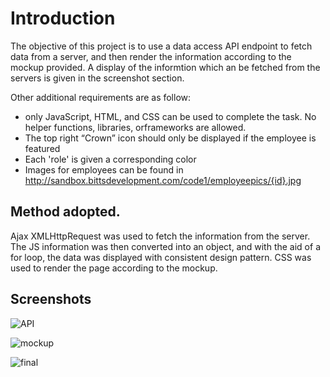 # Introduction

The objective of this project is to use a data access API endpoint to fetch data from a server, and then render the information according to the mockup provided. A display of the informtion which an be fetched from the servers is given in the screenshot section.

Other additional requirements are as follow:
- only JavaScript, HTML, and CSS can be used to complete the task. No helper functions, libraries, orframeworks are allowed.
- The top right “Crown” icon should only be displayed if the employee is featured
- Each 'role' is given a corresponding color
- Images for employees can be found in http://sandbox.bittsdevelopment.com/code1/employeepics/{id}.jpg

## Method adopted.
Ajax XMLHttpRequest was used to fetch the information from the server. The JS information was then converted into an object, and with the aid of a for loop, the data was displayed with consistent design pattern. CSS was used to render the page according to the mockup.

## Screenshots

![API](https://user-images.githubusercontent.com/58306478/120122294-ec04bd00-c175-11eb-9ee1-b96631042969.jpg)

![mockup](https://user-images.githubusercontent.com/58306478/120122327-24a49680-c176-11eb-97c7-f03308acf07f.jpg)

![final](https://user-images.githubusercontent.com/58306478/120122470-f2dfff80-c176-11eb-9f62-6541600464b6.jpg)

